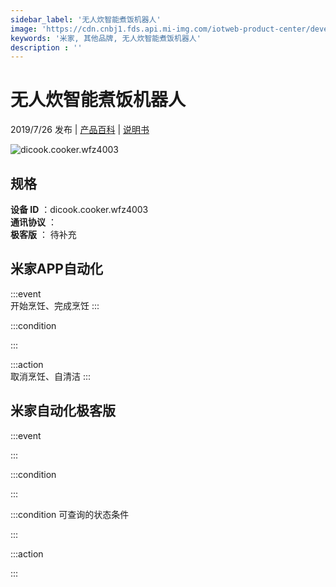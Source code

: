 ```yaml
---
sidebar_label: '无人炊智能煮饭机器人'
image: 'https://cdn.cnbj1.fds.api.mi-img.com/iotweb-product-center/developer_1592881973226hVvoG493.png?GalaxyAccessKeyId=AKVGLQWBOVIRQ3XLEW&Expires=9223372036854775807&Signature=lBUUZa3raFechG6H4kiLSxj4O4c='
keywords: '米家, 其他品牌, 无人炊智能煮饭机器人'
description : ''
---
```

# 无人炊智能煮饭机器人

2019/7/26 发布 | [产品百科](https://home.mi.com/webapp/content/baike/product/index.html?model=dicook.cooker.wfz4003/) | [说明书](https://home.mi.com/views/introduction.html?model=dicook.cooker.wfz4003&region=cn)

![dicook.cooker.wfz4003](https://cdn.cnbj1.fds.api.mi-img.com/iotweb-product-center/developer_1592881973226hVvoG493.png?GalaxyAccessKeyId=AKVGLQWBOVIRQ3XLEW&Expires=9223372036854775807&Signature=lBUUZa3raFechG6H4kiLSxj4O4c=)

## 规格  
> 
**设备 ID** ：dicook.cooker.wfz4003  
**通讯协议** ：  
**极客版**  ： 待补充 


## 米家APP自动化  

:::event  
开始烹饪、完成烹饪
:::

:::condition  

:::

:::action   
取消烹饪、自清洁
:::

## 米家自动化极客版  

:::event  

:::

:::condition  

:::

:::condition 可查询的状态条件  

:::

:::action  

:::

        
